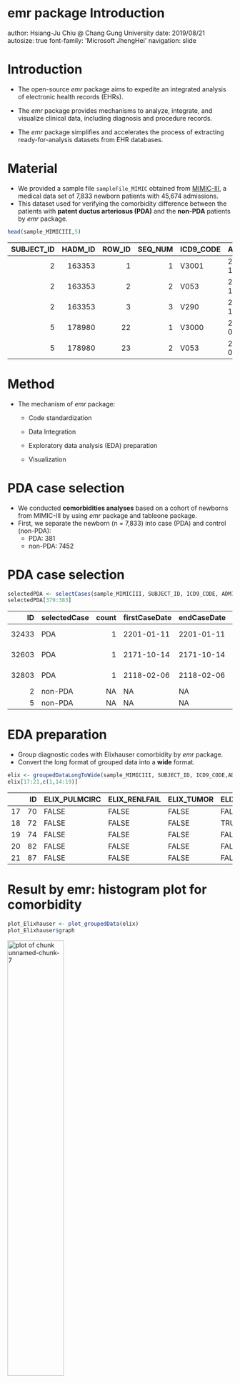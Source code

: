 emr package Introduction
========================================================
author: Hsiang-Ju Chiu @ Chang Gung University
date: 2019/08/21
autosize: true
font-family: 'Microsoft JhengHei'
navigation: slide

Introduction
========================================================
- The open-source *emr* package aims to expedite an integrated analysis of electronic health records (EHRs). 

- The *emr* package provides mechanisms to analyze, integrate, and visualize clinical data, including diagnosis and procedure records.

- The *emr* package simplifies and accelerates the process of extracting ready-for-analysis datasets from EHR databases. 

Material
========================================================

- We provided a sample file `sampleFile_MIMIC` obtained from [MIMIC-III](https://www.nature.com/articles/sdata201635), a medical data set of 7,833 newborn patients with 45,674 admissions.
- This dataset used for verifying the comorbidity difference between the patients with **patent ductus arteriosus (PDA)** and the **non-PDA** patients by *emr* package.

```r
head(sample_MIMICIII,5)
```

| SUBJECT_ID| HADM_ID| ROW_ID| SEQ_NUM|ICD9_CODE |ADMITTIME  |ADMISSION_TYPE |DIAGNOSIS |
|----------:|-------:|------:|-------:|:---------|:----------|:--------------|:---------|
|          2|  163353|      1|       1|V3001     |2138-07-17 |NEWBORN        |NEWBORN   |
|          2|  163353|      2|       2|V053      |2138-07-17 |NEWBORN        |NEWBORN   |
|          2|  163353|      3|       3|V290      |2138-07-17 |NEWBORN        |NEWBORN   |
|          5|  178980|     22|       1|V3000     |2103-02-02 |NEWBORN        |NEWBORN   |
|          5|  178980|     23|       2|V053      |2103-02-02 |NEWBORN        |NEWBORN   |

Method
========================================================
- The mechanism of *emr* package:

    - Code standardization

    - Data Integration

    - Exploratory data analysis (EDA) preparation

    - Visualization

PDA case selection
========================================================
- We conducted **comorbidities analyses** based on a cohort of newborns from MIMIC-III by using *emr* package and tableone package.
- First, we separate the newborn (n = 7,833) into case (PDA) and control (non-PDA):
  - PDA: 381
  - non-PDA: 7452

PDA case selection
========================================================

```r
selectedPDA <- selectCases(sample_MIMICIII, SUBJECT_ID, ICD9_CODE, ADMITTIME, "9999/01/01", ICD, caseCondition = "^7470", caseCount = 1, CaseName = "PDA")
selectedPDA[379:383]
```

|    ID|selectedCase | count|firstCaseDate |endCaseDate |period |MostCommonICD | MostCommonICDCount|
|-----:|:------------|-----:|:-------------|:-----------|:------|:-------------|------------------:|
| 32433|PDA          |     1|2201-01-11    |2201-01-11  |0 days |7470          |                  1|
| 32603|PDA          |     1|2171-10-14    |2171-10-14  |0 days |7470          |                  1|
| 32803|PDA          |     1|2118-02-06    |2118-02-06  |0 days |7470          |                  1|
|     2|non-PDA      |    NA|NA            |NA          |NA     |NA            |                 NA|
|     5|non-PDA      |    NA|NA            |NA          |NA     |NA            |                 NA|

EDA preparation
========================================================
- Group diagnostic codes with Elixhauser comorbidity by *emr* package.
- Convert the long format of grouped data into a **wide** format.


```r
elix <- groupedDataLongToWide(sample_MIMICIII, SUBJECT_ID, ICD9_CODE,ADMITTIME, "9999-10-01", groupDataType = Elix, isDescription = F, selectedCaseFile = selectedPDA)
elix[17:21,c(1,14:19)]
```

|   | ID|ELIX_PULMCIRC |ELIX_RENLFAIL |ELIX_TUMOR |ELIX_VALVE |ELIX_WGHTLOSS |selectedCase |
|:--|--:|:-------------|:-------------|:----------|:----------|:-------------|:------------|
|17 | 70|FALSE         |FALSE         |FALSE      |FALSE      |FALSE         |non-PDA      |
|18 | 72|FALSE         |FALSE         |FALSE      |TRUE       |FALSE         |PDA          |
|19 | 74|FALSE         |FALSE         |FALSE      |FALSE      |FALSE         |non-PDA      |
|20 | 82|FALSE         |FALSE         |FALSE      |FALSE      |FALSE         |non-PDA      |
|21 | 87|FALSE         |FALSE         |FALSE      |FALSE      |FALSE         |non-PDA      |

Result by emr: histogram plot for comorbidity
========================================================

```r
plot_Elixhauser <- plot_groupedData(elix)
plot_Elixhauser$graph
```

<img src="emr_package-figure/unnamed-chunk-7-1.png" title="plot of chunk unnamed-chunk-7" alt="plot of chunk unnamed-chunk-7" width="50%" />


Result by emr: significant comorbidity category
========================================================

```r
plot_Elixhauser$sigCate
```

|DiagnosticCategory |Group   |  N|Percentage |
|:------------------|:-------|--:|:----------|
|ELIX_LYTES         |non-PDA | 43|0.58%      |
|ELIX_LYTES         |PDA     | 19|4.99%      |
|ELIX_VALVE         |non-PDA | 10|0.13%      |
|ELIX_VALVE         |PDA     |  5|1.31%      |
|ELIX_CHF           |non-PDA |  4|0.05%      |
|ELIX_CHF           |PDA     |  9|2.36%      |
|ELIX_HTN           |non-PDA |  6|0.08%      |
|ELIX_HTN           |PDA     |  6|1.57%      |
|ELIX_COAG          |non-PDA |  7|0.09%      |
|ELIX_COAG          |PDA     |  4|1.05%      |
|ELIX_NEURO         |non-PDA |  6|0.08%      |
|ELIX_NEURO         |PDA     |  4|1.05%      |
|ELIX_HYPOTHY       |non-PDA |  5|0.07%      |
|ELIX_HYPOTHY       |PDA     |  5|1.31%      |
|ELIX_PULMCIRC      |non-PDA |  1|0.01%      |
|ELIX_PULMCIRC      |PDA     |  3|0.79%      |

Result by tableone 
========================================================

```r
var_col <- names(elix)[2:(length(elix)-1)]
table_Elix <- CreateTableOne(vars = var_col,strata = "selectedCase", data = as.data.frame(elix), factorVars = var_col)
table_Elix[c(1,3,4,8,10:12,14,17),]
```

|                           |"non-PDA" |"PDA"    |"p"    |"test" |
|:--------------------------|:---------|:--------|:------|:------|
|"n"                        |7452      |381      |       |       |
|"ELIX_CHF = TRUE (%)"      |4 (0.1)   |9 (2.4)  |<0.001 |       |
|"ELIX_COAG = TRUE (%)"     |7 (0.1)   |4 (1.0)  |<0.001 |       |
|"ELIX_HTN = TRUE (%)"      |6 (0.1)   |6 (1.6)  |<0.001 |       |
|"ELIX_HYPOTHY = TRUE (%)"  |5 (0.1)   |5 (1.3)  |<0.001 |       |
|"ELIX_LYTES = TRUE (%)"    |43 (0.6)  |19 (5.0) |<0.001 |       |
|"ELIX_NEURO = TRUE (%)"    |6 (0.1)   |4 (1.0)  |<0.001 |       |
|"ELIX_PULMCIRC = TRUE (%)" |1 (0.0)   |3 (0.8)  |<0.001 |       |
|"ELIX_VALVE = TRUE (%)"    |10 (0.1)  |5 (1.3)  |<0.001 |       |

Runtime for result
========================================================
 - Data: 7,833 newborn patients with 45,674 admissions.
    - Code standardization: 1.1 secs
    - Data integration (including code standardization) 
        - code classification: 1.2 secs
        - case selection: 1.5 secs
    - EDA preparation: 1.8 secs
    - Visualization: 0.2 secs


Overview
========================================================
![plot of chunk unnamed-chunk-12](./overview.jpg)


Data: sample file
========================================================
- This sample file is used for illustrating the main functions of *emr* package.
- The data is a simulated medical data set of 38 patients with 300 records.

```r
sampleDxFile[6:10]
```

|ID  |ICD   |Date       |
|:---|:-----|:----------|
|A15 |Z992  |2023-05-12 |
|A0  |5855  |2013-12-20 |
|A0  |V4511 |2012-04-05 |
|A0  |V560  |2010-03-28 |
|A0  |5853  |2010-10-29 |

Method
========================================================
- The mechanism of *emr* package:

    - Code standardization

    - Data Integration

    - Exploratory data analysis (EDA) preparation

    - Visualization

ICD format
========================================================
- *emr* R package first standardized the ICD (International Classification of Diseases) codes into a **uniform format** before code classification.

| ICD code  |         ICD-9          |        ICD-10          |
|----------:|-----------------------:|:-----------------------|
|**Diagnostic** |short and decimal format|short and decimal format|
|Procedure  |short and decimal format|     only decimal format|

ICD format in grouping methods
========================================================
- Since the formats of ICD code used in the grouping tables could be different.
- The transformational type is according to the grouping method chosen by users.  

|                 ICD code                |  ICD format  |Code standardization|
|----------------------------------------:|-------------:|-------------------:|
|  Clinical Classifications Software (CCS)|short  format | IcdDxDecimalToShort|
|Phenome Wide Association Studies (PheWAS)|decimal format| IcdDxShortToDecimal|
|                              Comorbidity|short format  | IcdDxDecimalToShort|


Code standardization
========================================================
- We transform the diagnosis codes into uniform format before the integration process.
- Standardize the correctness of ICD codes:  
    - **Uniform format** 
    - **Display clear warning messages**  
    
    Help researchers to identify the potential coding error that may affect clinical data analysis.


Code standardization: short or decimal format
========================================================
- Uniform code format functions:
    - Decimal format: `IcdDxShortToDecimal`
    - Short format: `IcdDxDecimalToShort`
    
Code standardization: short or decimal format
========================================================    

```r
decimal <- IcdDxShortToDecimal(sampleDxFile, ICD, Date, "2015/10/01")
short <- IcdDxDecimalToShort(sampleDxFile, ICD, Date, "2015/10/01")
cbind(decimal = decimal$ICD[6:10], short = short$ICD[6:10])
```

|decimal.ICD |short.ICD |
|:-----------|:---------|
|Z99.2       |Z992      |
|585.5       |5855      |
|V45.11      |V4511     |
|V56.0       |V560      |
|585.3       |5853      |

Code standardization: warning message
========================================================
- Warning message: help users identify the potential coding error.
- There are two types of warning message:
    -	wrong ICD code format
    - wrong ICD code version
- The **suggestoin** helps user adjust the incorrect ICD-9 code with **unspecified** classification (Now only ICD-9 codes has suggestion).    

Code standardization: warning message
========================================================

```r
decimal$Error
```


|ICD    | count|IcdVersionInFile |WrongType     |Suggestion |
|:------|-----:|:----------------|:-------------|:----------|
|A0.11  |    20|ICD 10           |Wrong format  |           |
|V27.0  |    18|ICD 10           |Wrong version |           |
|E114   |     8|ICD 10           |Wrong format  |           |
|A01.05 |     8|ICD 9            |Wrong version |           |
|42761  |     7|ICD 10           |Wrong version |           |
|Z9.90  |     6|ICD 10           |Wrong format  |           |
|F42    |     6|ICD 10           |Wrong format  |           |
|V24.1  |     6|ICD 10           |Wrong version |           |
|A0105  |     5|ICD 9            |Wrong version |           |
|001    |     5|ICD 9            |Wrong format  |0019       |
|75.52  |     4|ICD 9            |Wrong format  |           |
|E03.0  |     4|ICD 9            |Wrong version |           |
|650    |     4|ICD 10           |Wrong version |           |
|123.45 |     3|ICD 10           |Wrong format  |           |
|755.2  |     3|ICD 9            |Wrong format  |755.29     |
|7552   |     2|ICD 9            |Wrong format  |75529      |

Data Integration
========================================================
- We provide four strategies to **group** EHR diagnostic code.

- After code grouping, this package provides functions for **querying matching cases**, **splitting data** and **calculating condition era** by grouped categories of each patients. 

Data Integration
========================================================
Integrated EHR data: 
 1. Code classification
 2. Case selection
 3. Patient record period
 4. Data split
 5. Condition era calculation

Data Integration: code classification
========================================================
- Four strategies to group EHR diagnosis codes:
   - **CCS**
          - `IcdDxToCCS()`
          - `IcdDxToCCSLvl()`
   - **PheWAS**: `IcdDxToPheWAS()`
   - **Comorbidity** (Elixhauser, AHRQ, and Charlson): `IcdDxToComorbid()` 
    - **Customized defined grouping methods**:
          - `IcdDxToCustom()`
          - `IcdDxToCustomGrep()`
 
Data Integration: code classification
========================================================
- Standardization grouping long data by CCS multiple level 2.

```r
CCSlvl <- IcdDxToCCSLvl(sampleDxFile, ID, ICD, Date, "2015-10-01", 2)
head(CCSlvl$groupedDT, 3)
```

|Short |ID |ICD  |Date       |CCS_LVL_2_LABEL                |
|:-----|:--|:----|:----------|:------------------------------|
|Z992  |A2 |Z992 |2020-05-22 |Diseases of the urinary system |
|Z992  |A5 |Z992 |2020-01-24 |Diseases of the urinary system |
|Z992  |A8 |Z992 |2015-10-27 |Diseases of the urinary system |

Data Integration: code classification
========================================================
- Standardization grouping **summarised** long data by CCS multiple level 2.

```r
head(CCSlvl$summarised_groupedDT, 3)
```

|ID  |CCS_LVL_2_LABEL                |firstCaseDate |endCaseDate | count|period    |
|:---|:------------------------------|:-------------|:-----------|-----:|:---------|
|A0  |Diseases of the urinary system |2009-07-25    |2013-12-20  |     5|1609 days |
|A1  |Diseases of the urinary system |2006-11-29    |2014-09-24  |     5|2856 days |
|A10 |Diseases of the urinary system |2007-11-04    |2012-07-30  |     5|1730 days |


Data Integration: case selection
========================================================
- Query the matching defined conditions cases.

```r
case <- selectCases(sampleDxFile, ID, ICD, Date, "2015/10/01", ccslvl2, caseCondition = "Diseases of the urinary system", caseCount = 1, CaseName = "Selected")
case[20:25]
```

|ID |selectedCase | count|firstCaseDate |endCaseDate |period    |MostCommonICD | MostCommonICDCount|
|:--|:------------|-----:|:-------------|:-----------|:---------|:-------------|------------------:|
|A5 |Selected     |     5|2009-09-10    |2020-01-24  |3788 days |V420          |                  1|
|A6 |Selected     |     5|2007-10-01    |2015-07-12  |2841 days |5854          |                  1|
|A7 |Selected     |     5|2007-02-01    |2014-08-14  |2751 days |5854          |                  1|
|A8 |Selected     |     5|2007-11-22    |2015-10-27  |2896 days |V561          |                  1|
|B2 |Selected     |     6|2016-03-20    |2024-09-20  |3106 days |N189          |                  1|
|C0 |non-Selected |    NA|NA            |NA          |NA        |NA            |                 NA|

Data Integration: patient record period
========================================================
- Find the first/last admission date for each patient.

```r
admissionDate <- patientRecordDate(sampleDxFile, ID, ICD, Date)
admissionDate[grep("0$",ID),]
```

|ID  |firstRecordDate |endRecordDate |
|:---|:---------------|:-------------|
|A10 |2007-11-04      |2023-03-11    |
|A0  |2009-07-25      |2023-08-12    |
|C0  |2015-12-05      |2025-02-21    |
|B0  |2015-12-26      |2024-02-12    |
|D0  |2017-01-29      |2025-04-08    |

Index date
========================================================
- These records can be used for a given patient as an index date for **data split** function.

```r
indexDateTable <- data.frame(ID = c("A0","B0","C0","D0"), indexDate = c("2023-08-12", "2024-02-12","2015-12-05", "2017-01-29"), stringsAsFactors = FALSE)
indexDateTable
```

|ID |indexDate  |
|:--|:----------|
|A0 |2023-08-12 |
|B0 |2024-02-12 |
|C0 |2015-12-05 |
|D0 |2017-01-29 |

Data Integration: data split
========================================================
- Split data by the date of clinical event.
    - Show the data is recorded **before** or **after** the clinical event.
    - Count the number of windows between the record date and index date.
    
Data Integration: data split
========================================================    

```r
certainPatient <- sampleDxFile[grepl("A0|B0|C0|D0",ID),]
splitedData <- splitDataByDate(certainPatient, ID, ICD, Date, indexDateTable) 
splitedData[15:19,]
```

|ID |ICD  |Date       |indexDate  |timeTag | window|
|:--|:----|:----------|:----------|:-------|------:|
|B0 |N183 |2023-08-28 |2024-02-12 |B       |      6|
|B0 |N19  |2023-11-18 |2024-02-12 |B       |      3|
|B0 |N19  |2024-02-12 |2024-02-12 |A       |      1|
|C0 |C671 |2015-12-05 |2015-12-05 |A       |      1|
|C0 |C048 |2016-07-05 |2015-12-05 |A       |      8|

Data Integration: condition era
========================================================
- Used to integrate distributed data of clinical records into a single progression record

```r
era <- getConditionEra(sampleDxFile, ID, ICD, Date, "2015-10-01", ccs, FALSE)
head(Era)  
```

|ID  |CCS_CATEGORY_DESCRIPTION |firstCaseDate |endCaseDate | count| era|period    |
|:---|:------------------------|:-------------|:-----------|-----:|---:|:---------|
|A0  |Chronic kidney disease   |2009-07-25    |2013-12-20  |     5|   5|1609 days |
|A1  |Chronic kidney disease   |2006-11-29    |2014-09-24  |     5|   5|2856 days |
|A10 |Chronic kidney disease   |2007-11-04    |2012-07-30  |     5|   4|1730 days |
|A11 |Chronic kidney disease   |2008-03-09    |2011-09-03  |     5|   4|1273 days |
|A12 |Chronic kidney disease   |2006-05-14    |2015-06-29  |     5|   5|3333 days |
|A13 |Chronic kidney disease   |2006-04-29    |2025-02-02  |     5|   5|6854 days |

EDA preparation
========================================================
- Convert the long format of grouped data into a wide format which is fit to others analytical and plotting packages.

- There are two wide format to select: numeric and binary.

EDA preparation
========================================================


```r
wideData <- groupedDataLongToWide(sampleDxFile, ID, ICD, Date, "2015-10-01", elix, isDescription = F)
head(wideData[,-(2:14))]
```

|ID  |ELIX_RENLFAIL |ELIX_TUMOR |ELIX_ULCER |ELIX_VALVE |ELIX_WGHTLOSS |
|:---|:-------------|:----------|:----------|:----------|:-------------|
|A0  |TRUE          |FALSE      |FALSE      |FALSE      |FALSE         |
|A1  |TRUE          |FALSE      |FALSE      |FALSE      |FALSE         |
|A10 |TRUE          |FALSE      |FALSE      |FALSE      |FALSE         |
|A11 |TRUE          |FALSE      |FALSE      |FALSE      |FALSE         |
|A12 |TRUE          |FALSE      |FALSE      |FALSE      |FALSE         |
|A13 |TRUE          |FALSE      |FALSE      |FALSE      |FALSE         |

Visualization
========================================================
- The emr package provides two functions to observe the overview of grouped clinical data.
   - **Pareto chart** for error ICD list
   - **Histogram plot** for grouped data
 
Pareto plot for error ICD codes 
========================================================
- Plot for error ICD list
    - Through first phase function, code standardization, which generates a data of diagnosis codes with potential error.

```r
plotErrorICD <- plot_errorICD(decimal$Error)
plotErrorICD$graph
```

<img src="emr_package-figure/unnamed-chunk-35-1.png" title="plot of chunk unnamed-chunk-35" alt="plot of chunk unnamed-chunk-35" width="35%" />

Pareto plot for error ICD codes 
========================================================
- Top 10 error ICD codes

```r
plotErrorICD$ICD
```

|ICD    | count|CumCountPerc |IcdVersionInFile |WrongType     |Suggestion |
|:------|-----:|:------------|:----------------|:-------------|:----------|
|A0.11  |    20|18.35%       |ICD 10           |Wrong format  |           |
|V27.0  |    18|34.86%       |ICD 10           |Wrong version |           |
|E114   |     8|42.2%        |ICD 10           |Wrong format  |           |
|A01.05 |     8|49.54%       |ICD 9            |Wrong version |           |
|42761  |     7|55.96%       |ICD 10           |Wrong version |           |
|Z9.90  |     6|61.47%       |ICD 10           |Wrong format  |           |
|F42    |     6|66.97%       |ICD 10           |Wrong format  |           |
|V24.1  |     6|72.48%       |ICD 10           |Wrong version |           |
|A0105  |     5|77.06%       |ICD 9            |Wrong version |           |
|001    |     5|81.65%       |ICD 9            |Wrong format  |0019       |
|Others |    20|100%         |ICD 9            |Wrong format  |           |

Histogram plot for grouped data
========================================================
- Plot of diagnostic categories
    - An overview of grouping category of the diagnostic code summarizes the percentage of result in histogram plot.

```r
plotGroupedData <- plot_groupedData(wideData)
plotGroupedData$graph
```

<img src="emr_package-figure/unnamed-chunk-38-1.png" title="plot of chunk unnamed-chunk-38" alt="plot of chunk unnamed-chunk-38" width="35%" />

Histogram plot for grouped data
========================================================
- Top 10 diagnostic codes grouped by Elixhauser comorbidity

```r
plotGroupedData$sigCate
```

|DiagnosticCategory |  N|Percentage |
|:------------------|--:|:----------|
|ELIX_RENLFAIL      | 24|63.16%     |
|ELIX_TUMOR         |  6|15.79%     |
|ELIX_ARTH          |  5|13.16%     |
|ELIX_LYMPH         |  4|10.53%     |
|ELIX_PSYCH         |  4|10.53%     |
|ELIX_DRUG          |  3|7.89%      |
|ELIX_NEURO         |  3|7.89%      |
|ELIX_PARA          |  2|5.26%      |
|ELIX_PERIVASC      |  2|5.26%      |
|ELIX_VALVE         |  2|5.26%      |

Performance
========================================================
- Dataset: 953,294 unique patients and 7,948,418 admission records.
  - Code standardization took 6.2 seconds
  - Data integration (including code standardization):
      - code classification with Charlson comorbidity took 8.5 seconds.
      - case selection took 14.3 seconds 
  - EDA preparation took 16.5 seconds. 
  - Visualizatoin: histogram plot took 1.0 seconds.


Procedure: code standardzation
========================================================
- ICD procedure code format

| ICD code  |         ICD-9          |        ICD-10          |
|----------:|-----------------------:|:-----------------------|
|Diagnostic |short and decimal format|short and decimal format|
|**Procedure**|short and decimal format| only decimal format|

- ICD format in grouping methods

| ICD code       |  ICD format  |Code standardization|
|:---------------|:-------------|-------------------:|
|CCS             |short format  | IcdDxDecimalToShort|
|procedure class |short format  | IcdDxDecimalToShort|

Procedure: sample file
========================================================
- There is also a sample file for procedure record, which has 3 patients and 170 records.


```r
samplePrFile[84:88]
```

|ID |ICD     |Date       |
|:--|:-------|:----------|
|C  |0944    |2008-10-26 |
|A  |19.6    |2007-10-24 |
|C  |021R0ZA |2020-04-09 |
|C  |008K3ZZ |2020-02-27 |
|C  |0213093 |2017-12-26 |

Procedure: code standardization
========================================================
- Uniform code format functions:
    - Decimal format: `IcdPrShortToDecimal`
    - Short format: `IcdPrDecimalToShort`
- Procedure code standardization also has warning message helping users to identify the potential coding error.

Procedure: code classification
========================================================
- The functions of related procedure record provide two strategies:  
    - CCS
        - The CCS classification also has single and multiple levels
        - The usage is similar to the diagnostic CCS classification.
    - Procedure class  
   
    Collapse ICD procedure codes into clinically meaningful categories for further analysis. 

Procedure: code classification
========================================================


```r
ProcedureClass <- IcdPrToProcedureClass(samplePrFile, ID, ICD, Date, "2015-10-01")
head(ProcedureClass$groupedDT)
```

|Short |ID |ICD   |Date       |PROCEDURE_CLASS_NAME |
|:-----|:--|:-----|:----------|:--------------------|
|5681  |B  |5681  |2008-01-14 |Major Therapeutic    |
|9774  |A  |9774  |2009-01-11 |Minor Therapeutic    |
|4499  |B  |44.99 |2009-05-10 |Major Therapeutic    |
|0759  |C  |07.59 |2009-01-21 |Major Therapeutic    |
|0205  |B  |0205  |2008-07-06 |Major Therapeutic    |
|8812  |B  |8812  |2007-06-27 |Minor Diagnostic     |

More Detail
========================================================
- Geting start
    - Diagnostic part
        - English: https://dhlab-cgu.github.io/emr/articles/Eng_Diagnosis.html
        - Chinese: https://dhlab-cgu.github.io/emr/articles/Chi_Diagnosis.html
    - Procedure part
        - English: https://dhlab-cgu.github.io/emr/articles/Eng_Procedure.html
        - Chinese: https://dhlab-cgu.github.io/emr/articles/Chi_Procedure.html

